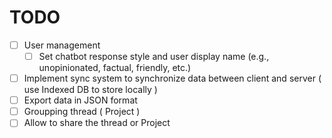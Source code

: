 # TODO
- [ ] User management
    - [ ] Set chatbot response style and user display name (e.g., unopinionated, factual, friendly, etc.)
- [ ] Implement sync system to synchronize data between client and server ( use Indexed DB to store locally )
- [ ] Export data in JSON format
- [ ] Groupping thread ( Project )
- [ ] Allow to share the thread or Project
